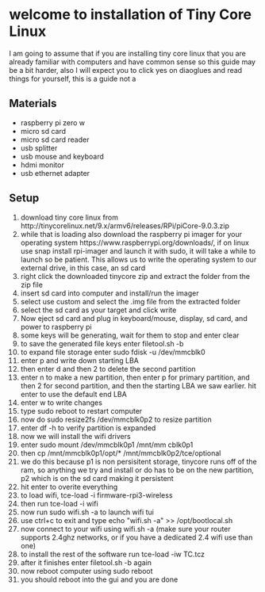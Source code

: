 <h1>welcome to installation of Tiny Core Linux</h1>
<p>I am going to assume that if you are installing tiny core linux that you are already familiar with computers and have common sense so this guide may be a bit harder, also I will expect you to click yes on diaoglues and read things for yourself, this is a guide not a </p>
<h2>Materials</h2>
<ul>
  <li>raspberry pi zero w</li>
  <li> micro sd card</li>
  <li>micro sd card reader</li>
  <li>usb splitter</li>
  <li>usb mouse and keyboard</li>
  <li>hdmi monitor</li>
  <li>usb ethernet adapter</li>
</ul>
<h2>Setup</h2>
<ol>
	<li>download tiny core linux from http://tinycorelinux.net/9.x/armv6/releases/RPi/piCore-9.0.3.zip</li>
	<li>while that is loading also download the raspberry pi imager for your operating system https://www.raspberrypi.org/downloads/, if on linux use snap install rpi-imager and launch it with sudo, it will take a while to launch so be patient. This allows us to write the operating system to our external drive, in this case, an sd card</li>
	<li>right click the downloaded tinycore zip and extract the folder from the zip file</li>
	<li>insert sd card into computer and install/run the imager</li>
	<li>select use custom and select the .img file from the extracted folder</li>
	<li>select the sd card as your target and click write</li>
	<li>Now eject sd card and plug in keyboard/mouse, display, sd card, and power to raspberry pi</li>
	<li>some keys will be generating, wait for them to stop and enter clear</li>
	<li>to save the generated file keys enter filetool.sh -b</li>
	<li>to expand file storage enter sudo fdisk -u /dev/mmcblk0</li>
	<li>enter p and write down starting LBA</li>
	<li>then enter d and then 2 to delete the second partition</li>
	<li>enter n to make a new partition, then enter p for primary partition, and then 2 for second partition, and then the starting LBA we saw earlier. hit enter to use the default end LBA</li>
	<li>enter w to write changes</li>
	<li>type sudo reboot to restart computer</li>
	<li>now do sudo resize2fs /dev/mmcblk0p2 to resize partition</li>
	<li>enter df -h to verify partition is expanded</li>
	<li>now we will install the wifi drivers</li>
	<li>enter sudo mount /dev/mmcblk0p1 /mnt/mm cblk0p1</li>
	<li>then cp /mnt/mmcblk0p1/opt/* /mnt/mmcblk0p2/tce/optional</li>
	<li>we do this because p1 is non persisitent storage, tinycore runs off of the ram, so anything we try and install or do has to be on the new partition, p2 which is on the sd card making it persistent</li>
	<li>hit enter to overite everything</li>
	<li>to load wifi, tce-load -i firmware-rpi3-wireless</li>
	<li>then run tce-load -i wifi</li>
	<li>now run sudo wifi.sh -a to launch wifi tui</li>
	<li>use ctrl+c to exit and type echo "wifi.sh -a" >> /opt/bootlocal.sh</li>
	<li>now connect to your wifi using wifi.sh -a (make sure your router supports 2.4ghz networks, or if you have a dedicated 2.4 wifi use than one)</li>
	<li>to install the rest of the software run tce-load -iw TC.tcz</li>
	<li>after it finishes enter filetool.sh -b again</li>
	<li>now reboot computer using sudo reboot</li>
	<li>you should reboot into the gui and you are done</li>
	
